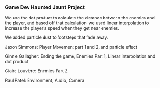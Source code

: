 ### Game Dev Haunted Jaunt Project

We use the dot product to calculate the distance between the enemies and the player, and based off that calculation, we used linear interpolation to increase the player's speed when they get near enemies.

We added particle dust to footsteps that fade away.

Jaxon Simmons: Player Movement part 1 and 2, and particle effect

Ginnie Gallagher: Ending the game, Enemies Part 1, Linear interpolation and dot product

Claire Louviere: Enemies Part 2

Raul Patel: Environment, Audio, Camera

